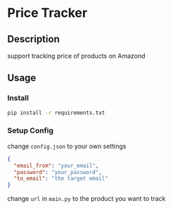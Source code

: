 # Price Tracker

## Description

support tracking price of products on Amazond

## Usage

### Install

```bash
pip install -r requirements.txt
```

### Setup Config

change `config.json` to your own settings

```json
{
  "email_from": "your_email",
  "password": "your_password",
  "to_email": "the target email"
}
```

change `url` in `main.py` to the product you want to track
